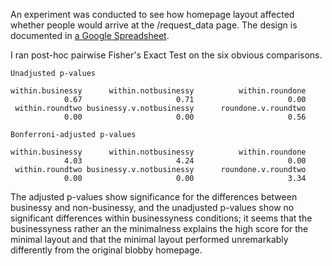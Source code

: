 An experiment was conducted to see how homepage layout affected whether
people would arrive at the /request_data page. The design is documented
in [a Google Spreadsheet](spreadsheet).

I ran post-hoc pairwise Fisher's Exact Test on the six obvious comparisons.

    Unadjusted p-values

    within.businessy      within.notbusinessy          within.roundone 
                0.67                     0.71                     0.00 
     within.roundtwo businessy.v.notbusinessy      roundone.v.roundtwo 
                0.00                     0.00                     0.56 

    Bonferroni-adjusted p-values

    within.businessy      within.notbusinessy          within.roundone 
                4.03                     4.24                     0.00 
     within.roundtwo businessy.v.notbusinessy      roundone.v.roundtwo 
                0.00                     0.00                     3.34 

The adjusted p-values show significance for the differences between
businessy and non-businessy, and the unadjusted p-values show no
significant differences within businessyness conditions; it seems that
the businessyness rather an the minimalness explains the high score
for the minimal layout and that the minimal layout performed
unremarkably differently from the original blobby homepage.

[spreadsheet]: https://docs.google.com/a/scraperwiki.com/spreadsheet/ccc?key=0AmgaEqd-YKjXdGNENndyR1BScFMtdG45OEJyQXZaR2c

